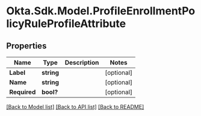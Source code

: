 # Okta.Sdk.Model.ProfileEnrollmentPolicyRuleProfileAttribute
## Properties

Name | Type | Description | Notes
------------ | ------------- | ------------- | -------------
**Label** | **string** |  | [optional] 
**Name** | **string** |  | [optional] 
**Required** | **bool?** |  | [optional] 

[[Back to Model list]](../README.md#documentation-for-models) [[Back to API list]](../README.md#documentation-for-api-endpoints) [[Back to README]](../README.md)

